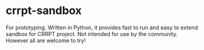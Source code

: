# crrpt-sandbox
For prototyping. Written in Python, it provides fast to run and easy to extend sandbox for CRRPT project. Not intended for use by the community. However all are welcome to try!
